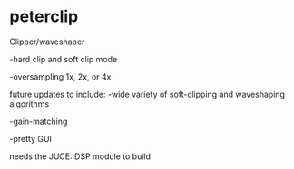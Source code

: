 # peterclip
Clipper/waveshaper

-hard clip and soft clip mode

-oversampling 1x, 2x, or 4x

future updates to include:
-wide variety of soft-clipping and waveshaping algorithms

-gain-matching

-pretty GUI


needs the JUCE::DSP module to build
